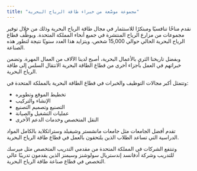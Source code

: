 ```yaml
---
title: "مجموعة موسَّعة من خبراء طاقة الرياح البحرية"
---
```

نقدم مناخًا تنافسيًا ومبتكرًا للاستثمار في مجال طاقة الرياح البحرية وذلك من خلال توفير مجموعات من مزارع الرياح المنتشرة في جميع أنحاء المملكة المتحدة. ويوظِّف قطاع الرياح البحرية الحالي حوالي 15,000 شخص، ويتزايد هذا العدد سنويًا نتيجة لتطور هذه الصناعة.

وبفضل تاريخنا الثري بالأعمال البحرية، أصبح لدينا الآلاف من العمال المهرة. وتضمن خبراتهم في العمل بأجزاء أخرى من قطاع الطاقة البحرية الانتقال السلس إلى طاقة الرياح البحرية.

وتتمثل أكبر مجالات التوظيف والخبرات في قطاع الطاقة البحرية بالمملكة المتحدة في:

- تخطيط الموقع وتطويره
- الإنشاء والتركيب
- التصنيع وتصميم التصنيع
- عمليات التشغيل والصيانة
- النقل المتخصص وخدمات الدعم الأخرى

تقدم أفضل الجامعات مثل جامعات مانشستر وشيفيلد وستراثكلايد بالكامل المواد الدراسية التي تساعد الطلاب الذين يلتحقون بالعمل في قطاع طاقة الرياح البحرية.

وتنتفع الشركات في المملكة المتحدة من مقدمي التدريب المتخصص مثل ميرسك للتدريب وشركة أدفانسد إندستريال سولوشنز وسيمنز الذين يقدمون تدريبًا عالي التخصص في قطاع صناعة طاقة الرياح البحرية.
